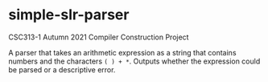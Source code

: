 # simple-slr-parser
CSC313-1 Autumn 2021 Compiler Construction Project

A parser that takes an arithmetic expression as a string that contains numbers and the characters `( ) + *`. Outputs whether the expression could be parsed or a descriptive error.


